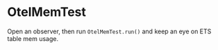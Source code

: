 # OtelMemTest

Open an observer, then run `OtelMemTest.run()` and keep an eye on ETS table mem usage.
